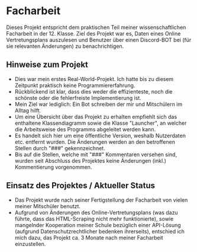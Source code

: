 # Facharbeit
Dieses Projekt entspricht dem praktischen Teil meiner wissenschaftlichen Facharbeit in der 12. Klasse. Ziel des Projekt war es, Daten eines Online Vertretungsplans auszulesen und Benutzer über einen Discord-BOT bei (für sie relevanten Änderungen) zu benachrichtigen.

## Hinweise zum Projekt
- Dies war mein erstes Real-World-Projekt. Ich hatte bis zu diesem Zeitpunkt praktisch keine Programmiererfahrung.
- Rückblickend ist klar, dass dies weder die effizienteste, noch die schönste oder die fehlerfreiste Implementierung ist.
- Mein Ziel war lediglich: Ein Bot schreiben der mir und Mitschülern im Alltag hilft. 
- Um eine Übersicht über das Projekt zu erhalten empfiehlt sich das enthaltene Klassendiagramm sowie die Klasse "Launcher", an welcher die Arbeitsweise des Programms abgeleitet werden kann.
- Es handelt sich hier um eine öffentliche Version, weshalb Nutzerdaten etc. entfernt wurden. Die Änderungen werden an den betroffenen Stellen durch "###" gekennzeichnet.
- Bis auf die Stellen, welche mit "###" Kommentaren versehen sind, wurden seit Abschluss des Projektes keine Änderungen (inkl.) Kommentierung vorgenommen.

## Einsatz des Projektes / Aktueller Status
- Das Projekt wurde nach seiner Fertigstellung der Facharbeit von vielen meiner Mitschüler benutzt. 
- Aufgrund von Änderungen des Online-Vertretungsplans (was dazu führte, dass das HTML-Scraping nicht mehr funktionierte), sowie mangelnder Kooperation meiner Schule bezüglich einer API-Lösung (aufgrund Datenschutzrechtlicher bedenken ihrerseits), entschied ich mich dazu, das Projekt ca. 3 Monate nach meiner Facharbeit einzustellen.
